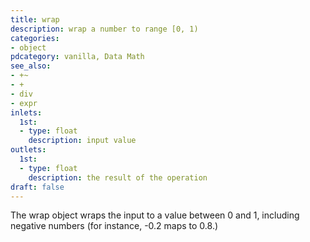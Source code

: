 ```yaml
---
title: wrap
description: wrap a number to range [0, 1)
categories:
- object
pdcategory: vanilla, Data Math
see_also:
- +~
- +
- div
- expr
inlets:
  1st:
  - type: float
    description: input value
outlets:
  1st:
  - type: float
    description: the result of the operation
draft: false
---
```

The wrap object wraps the input to a value between 0 and 1, including negative numbers (for instance, -0.2 maps to 0.8.)

